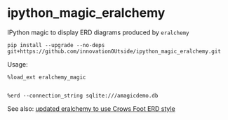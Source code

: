 # ipython_magic_eralchemy
IPython magic to display ERD diagrams produced by `eralchemy`

`pip install --upgrade --no-deps git+https://github.com/innovationOUtside/ipython_magic_eralchemy.git`

Usage:

```
%load_ext eralchemy_magic


%erd --connection_string sqlite:///amagicdemo.db
```



See also: [updated eralchemy to use Crows Foot ERD style](https://github.com/psychemedia/eralchemy)